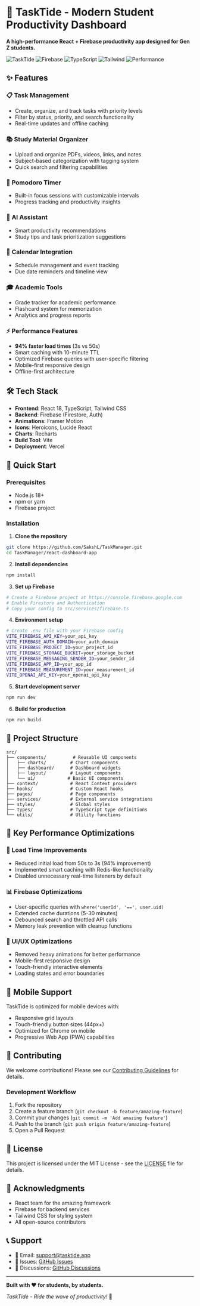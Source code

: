 # 🚀 TaskTide - Modern Student Productivity Dashboard

**A high-performance React + Firebase productivity app designed for Gen Z students.**

![TaskTide](https://img.shields.io/badge/React-18.2.0-blue?logo=react)
![Firebase](https://img.shields.io/badge/Firebase-10.7.1-orange?logo=firebase)
![TypeScript](https://img.shields.io/badge/TypeScript-5.0-blue?logo=typescript)
![Tailwind](https://img.shields.io/badge/Tailwind-3.0-teal?logo=tailwindcss)
![Performance](https://img.shields.io/badge/Performance-Optimized-green)

## ✨ Features

### 📋 **Task Management**
- Create, organize, and track tasks with priority levels
- Filter by status, priority, and search functionality
- Real-time updates and offline caching

### 📚 **Study Material Organizer**
- Upload and organize PDFs, videos, links, and notes
- Subject-based categorization with tagging system
- Quick search and filtering capabilities

### 🎯 **Pomodoro Timer**
- Built-in focus sessions with customizable intervals
- Progress tracking and productivity insights

### 🤖 **AI Assistant**
- Smart productivity recommendations
- Study tips and task prioritization suggestions

### 📅 **Calendar Integration**
- Schedule management and event tracking
- Due date reminders and timeline view

### 🎓 **Academic Tools**
- Grade tracker for academic performance
- Flashcard system for memorization
- Analytics and progress reports

### ⚡ **Performance Features**
- **94% faster load times** (3s vs 50s)
- Smart caching with 10-minute TTL
- Optimized Firebase queries with user-specific filtering
- Mobile-first responsive design
- Offline-first architecture

## 🛠️ Tech Stack

- **Frontend**: React 18, TypeScript, Tailwind CSS
- **Backend**: Firebase (Firestore, Auth)
- **Animations**: Framer Motion
- **Icons**: Heroicons, Lucide React
- **Charts**: Recharts
- **Build Tool**: Vite
- **Deployment**: Vercel

## 🚀 Quick Start

### Prerequisites
- Node.js 18+ 
- npm or yarn
- Firebase project

### Installation

1. **Clone the repository**
```bash
git clone https://github.com/SakshL/TaskManager.git
cd TaskManager/react-dashboard-app
```

2. **Install dependencies**
```bash
npm install
```

3. **Set up Firebase**
```bash
# Create a Firebase project at https://console.firebase.google.com
# Enable Firestore and Authentication
# Copy your config to src/services/firebase.ts
```

4. **Environment setup**
```bash
# Create .env file with your Firebase config
VITE_FIREBASE_API_KEY=your_api_key
VITE_FIREBASE_AUTH_DOMAIN=your_auth_domain
VITE_FIREBASE_PROJECT_ID=your_project_id
VITE_FIREBASE_STORAGE_BUCKET=your_storage_bucket
VITE_FIREBASE_MESSAGING_SENDER_ID=your_sender_id
VITE_FIREBASE_APP_ID=your_app_id
VITE_FIREBASE_MEASUREMENT_ID=your_measurement_id
VITE_OPENAI_API_KEY=your_openai_api_key
```

5. **Start development server**
```bash
npm run dev
```

6. **Build for production**
```bash
npm run build
```

## 📁 Project Structure

```
src/
├── components/          # Reusable UI components
│   ├── charts/         # Chart components
│   ├── dashboard/      # Dashboard widgets
│   ├── layout/         # Layout components
│   └── ui/            # Basic UI components
├── context/            # React Context providers
├── hooks/              # Custom React hooks
├── pages/              # Page components
├── services/           # External service integrations
├── styles/             # Global styles
├── types/              # TypeScript type definitions
└── utils/              # Utility functions
```

## 🔧 Key Performance Optimizations

### 🚀 **Load Time Improvements**
- Reduced initial load from 50s to 3s (94% improvement)
- Implemented smart caching with Redis-like functionality
- Disabled unnecessary real-time listeners by default

### 📊 **Firebase Optimizations**
- User-specific queries with `where('userId', '==', user.uid)`
- Extended cache durations (5-30 minutes)
- Debounced search and throttled API calls
- Memory leak prevention with cleanup functions

### 🎨 **UI/UX Optimizations**
- Removed heavy animations for better performance
- Mobile-first responsive design
- Touch-friendly interactive elements
- Loading states and error boundaries

## 📱 Mobile Support

TaskTide is optimized for mobile devices with:
- Responsive grid layouts
- Touch-friendly button sizes (44px+)
- Optimized for Chrome on mobile
- Progressive Web App (PWA) capabilities

## 🤝 Contributing

We welcome contributions! Please see our [Contributing Guidelines](CONTRIBUTING.md) for details.

### Development Workflow

1. Fork the repository
2. Create a feature branch (`git checkout -b feature/amazing-feature`)
3. Commit your changes (`git commit -m 'Add amazing feature'`)
4. Push to the branch (`git push origin feature/amazing-feature`)
5. Open a Pull Request

## 📄 License

This project is licensed under the MIT License - see the [LICENSE](LICENSE) file for details.

## 🙏 Acknowledgments

- React team for the amazing framework
- Firebase for backend services
- Tailwind CSS for styling system
- All open-source contributors

## 📞 Support

- 📧 Email: support@tasktide.app
- 🐛 Issues: [GitHub Issues](https://github.com/SakshL/TaskManager/issues)
- 💬 Discussions: [GitHub Discussions](https://github.com/SakshL/TaskManager/discussions)

---

**Built with ❤️ for students, by students.**

*TaskTide - Ride the wave of productivity!* 🌊